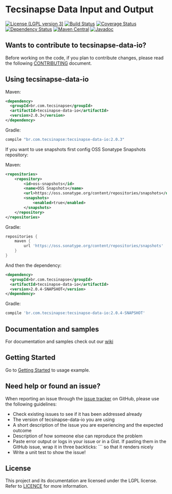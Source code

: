 Tecsinapse Data Input and Output
==========
[![License (LGPL version 3)](https://img.shields.io/badge/license-GNU%20LGPL%20version%203.0-blue.svg)](https://github.com/tecsinapse/tecsinapse-data-io/blob/master/LICENCE)
[![Build Status](https://travis-ci.org/tecsinapse/tecsinapse-data-io.svg?branch=master)](https://travis-ci.org/tecsinapse/tecsinapse-data-io)
[![Coverage Status](https://img.shields.io/coveralls/tecsinapse/tecsinapse-data-io.svg?branch=master)](https://coveralls.io/github/tecsinapse/tecsinapse-data-io?branch=master)
[![Dependency Status](https://www.versioneye.com/user/projects/57c283f5939fc600508e8c19/badge.svg)](https://www.versioneye.com/user/projects/57c283f5939fc600508e8c19)
[![Maven Central](https://maven-badges.herokuapp.com/maven-central/br.com.tecsinapse/tecsinapse-data-io/badge.svg)](https://maven-badges.herokuapp.com/maven-central/br.com.tecsinapse/tecsinapse-data-io/)
[![Javadoc](http://www.javadoc.io/badge/br.com.tecsinapse/tecsinapse-data-io.svg)](http://www.javadoc.io/doc/br.com.tecsinapse/tecsinapse-data-io)

Wants to contribute to tecsinapse-data-io?
---
Before working on the code, if you plan to contribute changes, please read the following [CONTRIBUTING](CONTRIBUTING.md) document.

Using tecsinapse-data-io
---

Maven:

``` xml
<dependency>
  <groupId>br.com.tecsinapse</groupId>
  <artifactId>tecsinapse-data-io</artifactId>
  <version>2.0.3</version>
</dependency>
```

Gradle:

```groovy
compile "br.com.tecsinapse:tecsinapse-data-io:2.0.3"
```

If you want to use snapshots first config OSS Sonatype Snapshots repository:

Maven:

``` xml
<repositories>
    <repository>
        <id>oss-snapshots</id>
        <name>OSS Snapshots</name>
        <url>https://oss.sonatype.org/content/repositories/snapshots</url>
        <snapshots>
            <enabled>true</enabled>
        </snapshots>
    </repository>
</repositories>
```

Gradle:

```groovy
repositories {
    maven {
        url 'https://oss.sonatype.org/content/repositories/snapshots'
    }
}
```

And then the dependency:

``` xml
<dependency>
  <groupId>br.com.tecsinapse</groupId>
  <artifactId>tecsinapse-data-io</artifactId>
  <version>2.0.4-SNAPSHOT</version>
</dependency>
```

Gradle:

```groovy
compile 'br.com.tecsinapse:tecsinapse-data-io:2.0.4-SNAPSHOT'
```

Documentation and samples
---

For documentation and samples check out our [wiki](https://github.com/tecsinapse/tecsinapse-data-io/wiki)

Getting Started
---
Go to [Getting Started](https://tecsinapse.github.io/tecsinapse-data-io/getting-started.html)  to usage example.

Need help or found an issue?
---

When reporting an issue through the [issue tracker](https://github.com/tecsinapse/tecsinapse-data-io/issues?state=open)
on GitHub, please use the following guidelines:

* Check existing issues to see if it has been addressed already
* The version of tecsinapse-data-io you are using
* A short description of the issue you are experiencing and the expected outcome
* Description of how someone else can reproduce the problem
* Paste error output or logs in your issue or in a Gist. If pasting them in the GitHub issue, wrap 
it in three backticks: ```  so that it renders nicely
* Write a unit test to show the issue!

License
---

This project and its documentation are licensed under the LGPL license. Refer to [LICENCE](LICENCE) for more information.
